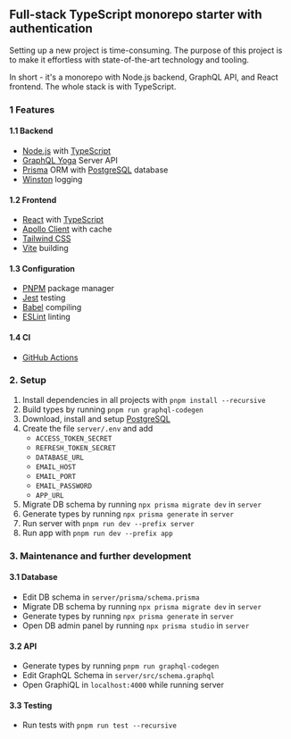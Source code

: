 ## Full-stack TypeScript monorepo starter with authentication

Setting up a new project is time-consuming. The purpose of this project is to make it effortless with state-of-the-art technology and tooling.

In short - it's a monorepo with Node.js backend, GraphQL API, and React frontend. The whole stack is with TypeScript.

### 1 Features

#### 1.1 Backend

- [Node.js](https://nodejs.org/en/) with [TypeScript](https://www.typescriptlang.org/)
- [GraphQL Yoga](https://www.graphql-yoga.com/) Server API
- [Prisma](https://www.prisma.io/) ORM with [PostgreSQL](https://www.postgresql.org/) database
- [Winston](https://github.com/winstonjs/winston) logging

#### 1.2 Frontend

- [React](https://reactjs.org/) with [TypeScript](https://www.typescriptlang.org/)
- [Apollo Client](https://www.apollographql.com/docs/react/)  with cache
- [Tailwind CSS](https://tailwindcss.com)
- [Vite](https://vitejs.dev) building

#### 1.3 Configuration

- [PNPM](https://pnpm.io/) package manager
- [Jest](https://jestjs.io/) testing
- [Babel](https://babeljs.io/) compiling
- [ESLint](https://eslint.org/) linting

#### 1.4 CI

- [GitHub Actions](https://github.com/features/actions)

### 2. Setup

1. Install dependencies in all projects with `pnpm install --recursive`
2. Build types by running `pnpm run graphql-codegen`
3. Download, install and setup [PostgreSQL](https://www.postgresql.org/)
4. Create the file `server/.env` and add
   - `ACCESS_TOKEN_SECRET`
   - `REFRESH_TOKEN_SECRET`
   - `DATABASE_URL`
   - `EMAIL_HOST`
   - `EMAIL_PORT`
   - `EMAIL_PASSWORD`
   - `APP_URL`
5. Migrate DB schema by running `npx prisma migrate dev` in `server`
6. Generate types by running `npx prisma generate` in `server`
7. Run server with `pnpm run dev --prefix server`
8. Run app with `pnpm run dev --prefix app`

### 3. Maintenance and further development

#### 3.1 Database
- Edit DB schema in `server/prisma/schema.prisma`
- Migrate DB schema by running `npx prisma migrate dev` in `server`
- Generate types by running `npx prisma generate` in `server`
- Open DB admin panel by running `npx prisma studio` in `server`

#### 3.2 API
- Generate types by running `pnpm run graphql-codegen`
- Edit GraphQL Schema in `server/src/schema.graphql`
- Open GraphiQL in `localhost:4000` while running server

#### 3.3 Testing
- Run tests with `pnpm run test --recursive`